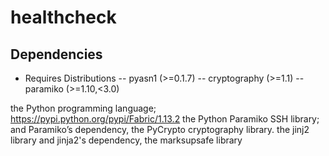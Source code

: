 # healthcheck

## Dependencies


- Requires Distributions
-- pyasn1 (>=0.1.7)
-- cryptography (>=1.1)
-- paramiko (>=1.10,<3.0)


the Python programming language;
https://pypi.python.org/pypi/Fabric/1.13.2
the Python Paramiko SSH library;
and Paramiko’s dependency, the PyCrypto cryptography library.
the jinj2 library
and jinja2's dependency, the marksupsafe library

